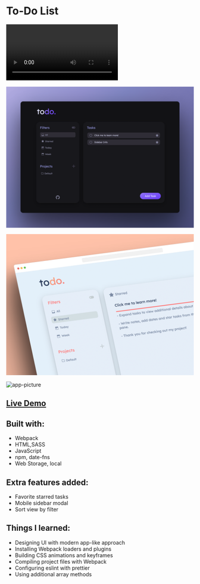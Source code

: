 # To-Do List

![video](https://user-images.githubusercontent.com/46884821/231644214-a12dd4f9-939a-42ea-8377-2fd903591011.mp4)

![app-picture](https://github.com/bartbzd/todo-list/blob/main/src/img/mockup1.png)

![app-picture](https://github.com/bartbzd/todo-list/blob/main/src/img/mockup2.png)

![app-picture](https://github.com/bartbzd/todo-list/blob/main/src/img/mockup3.png)

## [Live Demo](https://bartbzd.github.io/todo-list/)

## Built with:

- Webpack
- HTML,SASS
- JavaScript
- npm, date-fns
- Web Storage, local

## Extra features added:

- Favorite starred tasks
- Mobile sidebar modal
- Sort view by filter

## Things I learned:

- Designing UI with modern app-like approach
- Installing Webpack loaders and plugins
- Building CSS animations and keyframes
- Compiling project files with Webpack
- Configuring eslint with prettier
- Using additional array methods

